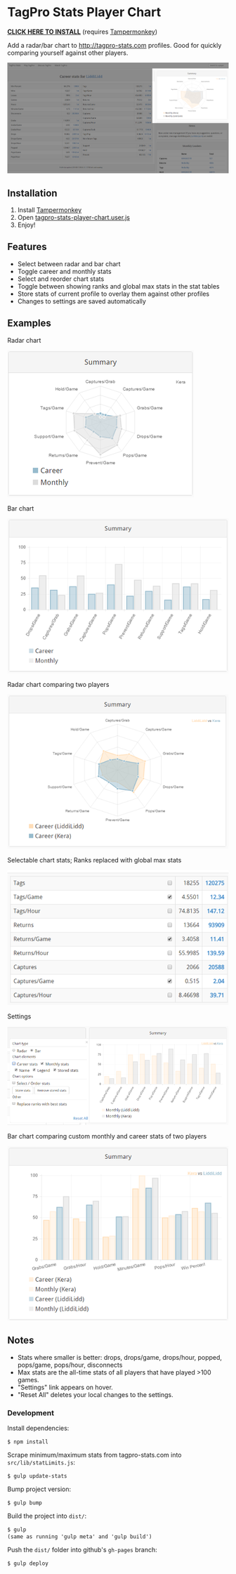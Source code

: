 # TagPro Stats Player Chart

**[CLICK HERE TO INSTALL](https://keratagpro.github.io/tagpro-stats-player-chart/tagpro-stats-player-chart.user.js)** (requires [Tampermonkey](https://chrome.google.com/webstore/detail/tampermonkey/dhdgffkkebhmkfjojejmpbldmpobfkfo?hl=en))

Add a radar/bar chart to http://tagpro-stats.com profiles. Good for quickly comparing yourself against other players.

![Full page](/images/page.png?raw=true)

## Installation

1. Install [Tampermonkey](https://chrome.google.com/webstore/detail/tampermonkey/dhdgffkkebhmkfjojejmpbldmpobfkfo?hl=en)
2. Open [tagpro-stats-player-chart.user.js](https://keratagpro.github.io/tagpro-stats-player-chart/tagpro-stats-player-chart.user.js)
3. Enjoy!

## Features

* Select between radar and bar chart
* Toggle career and monthly stats
* Select and reorder chart stats
* Toggle between showing ranks and global max stats in the stat tables
* Store stats of current profile to overlay them against other profiles
* Changes to settings are saved automatically

## Examples

Radar chart

![Radar chart](/images/radar-chart.png?raw=true)

Bar chart

![Bar chart](/images/bar-chart.png?raw=true)

Radar chart comparing two players

![Radar chart comparison](/images/career-comparison.png)

Selectable chart stats; Ranks replaced with global max stats

![Max stats](/images/max-stats.png?raw=true)

Settings

![Settings](/images/settings.png?raw=true)

Bar chart comparing custom monthly and career stats of two players

![Custom stats](/images/custom-stats.png?raw=true)

## Notes

* Stats where smaller is better: drops, drops/game, drops/hour, popped, pops/game, pops/hour, disconnects
* Max stats are the all-time stats of all players that have played >100 games.
* "Settings" link appears on hover.
* "Reset All" deletes your local changes to the settings.

### Development

Install dependencies:

    $ npm install

Scrape minimum/maximum stats from tagpro-stats.com into `src/lib/statLimits.js`:

    $ gulp update-stats

Bump project version:

	$ gulp bump

Build the project into `dist/`:

    $ gulp
    (same as running 'gulp meta' and 'gulp build')

Push the `dist/` folder into github's `gh-pages` branch:

    $ gulp deploy
